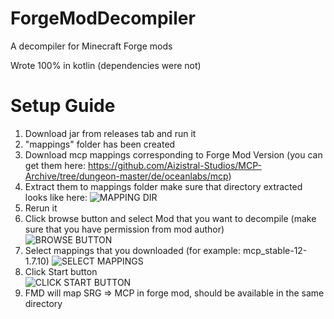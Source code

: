 # ForgeModDecompiler
A decompiler for Minecraft Forge mods

Wrote 100% in kotlin
(dependencies were not)

# Setup Guide

1. Download jar from releases tab and run it
2. "mappings" folder has been created
3. Download mcp mappings corresponding to Forge Mod Version (you can get them here: https://github.com/Aizistral-Studios/MCP-Archive/tree/dungeon-master/de/oceanlabs/mcp)
4. Extract them to mappings folder make sure that directory extracted looks like here: ![MAPPING DIR](https://pekwachnamaykoskwaskwaypinwanik.jet.pics/4d188d8bcef3.png)
5. Rerun it
6. Click browse button and select Mod that you want to decompile (make sure that you have permission from mod author) <br>
![BROWSE BUTTON](https://pekwachnamaykoskwaskwaypinwanik.jet.pics/21659ff89f45.png)
7. Select mappings that you downloaded (for example: mcp_stable-12-1.7.10)
![SELECT MAPPINGS](https://pekwachnamaykoskwaskwaypinwanik.jet.pics/798e1c45741b.png)
8. Click Start button <br>
![CLICK START BUTTON](https://pekwachnamaykoskwaskwaypinwanik.jet.pics/6aee91dd241a.png)
9. FMD will map SRG => MCP in forge mod, should be available in the same directory
